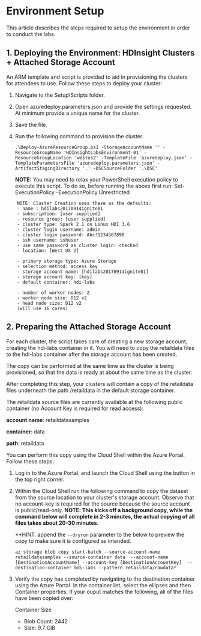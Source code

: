 # Environment Setup

This article describes the steps required to setup the environment in order to conduct the labs. 


## 1. Deploying the Environment: HDInsight Clusters + Attached Storage Account
An ARM template and script is provided to aid in provisioning the clusters for attendees to use. Follow these steps to deploy your cluster:

1. Navigate to the Setup\Scripts folder. 
2. Open azuredeploy.parameters.json and provide the settings requested. At minimum provide a unique name for the cluster.
3. Save the file.
4. Run the following command to provision the cluster.

    ```
    .\Deploy-AzureResourceGroup.ps1 -StorageAccountName '' -ResourceGroupName 'HDInsightLabsEnvironment-01' -ResourceGroupLocation 'westus2' -TemplateFile 'azuredeploy.json' -TemplateParametersFile 'azuredeploy.parameters.json' -ArtifactStagingDirectory '.' -DSCSourceFolder '.\DSC'
    ```

    **NOTE:** You may need to relax your PowerShell execution policy to execute this script. To do so, before running the above first run:
    Set-ExecutionPolicy -ExecutionPolicy Unrestricted

```
    NOTE: Cluster Creation uses these as the defaults:
    - name : hdilabs20170914ignite01  
    - subscription: [user supplied]  
    - resource group: [user supplied] 
    - cluster type: Spark 2.1 on Linux HDI 3.6
    - cluster login username: admin
    - cluster login password: Abc!1234567890
    - ssh username: sshuser
    - use same password as cluster login: checked
    - location: [West US 2]

    - primary storage type: Azure Storage
    - selection method: access key
    - storage account name: [hdilabs20170914ignite01]
    - storage account key: [key]
    - default container: hdi-labs

    - number of worker nodes: 2
    - worker node size: D12 v2
    - head node size: D12 v2
    (will use 16 cores)
```

## 2. Preparing the Attached Storage Account
For each cluster, the script takes care of creating a new storage account, creating the hdi-labs container in it. You will need to copy the retaildata files to the hdi-labs container after the storage account has been created. 

The copy can be performed at the same time as the cluster is being provisioned, so that the data is ready at about the same time as the cluster.

After completing this step, your clusters will contain a copy of the retaildata files underneath the path /retaildata in the default storage container. 

The retaildata source files are currently available at the following public container (no Account Key is required for read access):

**account name**: retaildatasamples

**container**: data

**path**: retaildata

You can perform this copy using the Cloud Shell within the Azure Portal. Follow these steps:
1. Log in to the Azure Portal, and launch the Cloud Shell using the button in the top right corner.
2. Within the Cloud Shell run the following command to copy the dataset from the source location to your cluster's storage account. Observe that no account-key is required for the source because the source account is public/read-only. **NOTE: This kicks off a background copy, while the command below will complete in 2-3 minutes, the actual copying of all files takes about 20-30 minutes**.

    **HINT: append the ```--dryrun``` parameter to the below to preview the copy to make sure it is configured as intended.

    ```
    az storage blob copy start-batch --source-account-name retaildatasamples --source-container data  --account-name [DestinationAccountName] --account-key [DestinationAccountKey]  --destination-container hdi-labs --pattern retaildata/rawdata*

    ```

3. Verify the copy has completed by navigating to the destination container using the Azure Portal. In the container list, select the ellipses and then Container properties. If your ouput matches the following, all of the files have been copied over:

    Container Size
    * Blob Count: 2442
    * Size: 9.7 GiB
